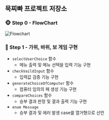 ## 묵찌빠 프로젝트 저장소

### 🐵 Step 0 - FlowChart
![Flowchart](https://user-images.githubusercontent.com/87305744/136777385-07e4805c-e2fd-4aca-b8c8-f5be9f45cfdd.png)


### 🐯 Step 1 - 가위, 바위, 보 게임 구현
- ```selectUserChoice``` 함수
    - 메뉴 출력 및 메뉴 선택을 입력 기능 구현
- ```checkVaildInput``` 함수
    - 입력값 검증 기능 구현
- ```generateChoiceOfComputer``` 함수
    - 컴퓨터 임의의 패 생성 기능 구현
- ```compareChoices``` 함수
    - 승부 결과 판정 및 결과 출력 기능 구현
- ```enum Message```
    - 승부 결과 및 에러 발생 case를 열거형으로 선언
